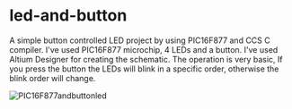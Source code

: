 # led-and-button
A simple button controlled LED project by using PIC16F877 and CCS C compiler.
I've used PIC16F877 microchip, 4 LEDs and a button. I've used Altium Designer for creating the schematic.  The operation is very basic, If you press the button the LEDs will blink in a specific order, 
otherwise the blink order will change. 

![PIC16F877andbuttonled](https://user-images.githubusercontent.com/66695009/136504004-d7c02c0d-a331-4fbd-b971-e45c52bc98eb.PNG)
